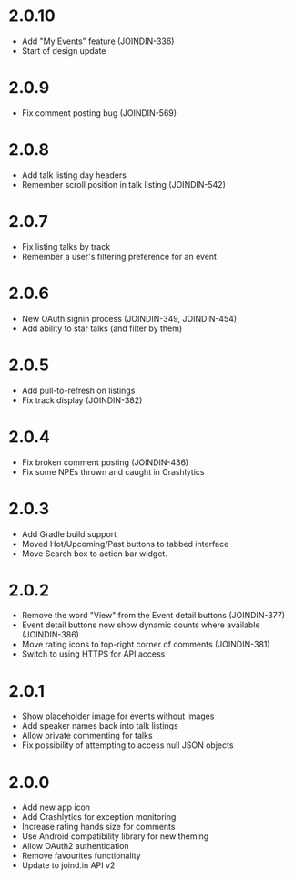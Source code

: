 # 2.0.10

* Add "My Events" feature (JOINDIN-336)
* Start of design update

# 2.0.9

* Fix comment posting bug (JOINDIN-569)

# 2.0.8

* Add talk listing day headers
* Remember scroll position in talk listing (JOINDIN-542)

# 2.0.7

* Fix listing talks by track
* Remember a user's filtering preference for an event

# 2.0.6

* New OAuth signin process (JOINDIN-349, JOINDIN-454)
* Add ability to star talks (and filter by them)

# 2.0.5

* Add pull-to-refresh on listings
* Fix track display (JOINDIN-382)

# 2.0.4

* Fix broken comment posting (JOINDIN-436)
* Fix some NPEs thrown and caught in Crashlytics

# 2.0.3

* Add Gradle build support
* Moved Hot/Upcoming/Past buttons to tabbed interface
* Move Search box to action bar widget.

# 2.0.2

* Remove the word "View" from the Event detail buttons (JOINDIN-377)
* Event detail buttons now show dynamic counts where available (JOINDIN-386)
* Move rating icons to top-right corner of comments (JOINDIN-381)
* Switch to using HTTPS for API access

# 2.0.1

* Show placeholder image for events without images
* Add speaker names back into talk listings
* Allow private commenting for talks
* Fix possibility of attempting to access null JSON objects

# 2.0.0

* Add new app icon
* Add Crashlytics for exception monitoring
* Increase rating hands size for comments
* Use Android compatibility library for new theming
* Allow OAuth2 authentication
* Remove favourites functionality
* Update to joind.in API v2
